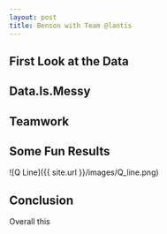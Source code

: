 ```yaml
---
layout: post
title: Benson with Team @lantis
---
```

## First Look at the Data



## Data.Is.Messy



## Teamwork




## Some Fun Results








![Q Line]({{ site.url }}/images/Q_line.png)



## Conclusion

Overall this 
